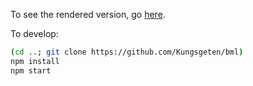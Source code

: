 To see the rendered version, go [here](https://hildjj.github.io/bidding/precision.htm).

To develop:

```sh
(cd ..; git clone https://github.com/Kungsgeten/bml)
npm install
npm start
```